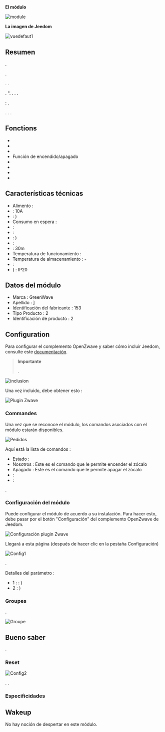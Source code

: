 # 

**El módulo**

![module](images/greenwave.Powernode1/module.jpg)

**La imagen de Jeedom**

![vuedefaut1](images/greenwave.Powernode1/vuedefaut1.jpg)

## Resumen

.

.

. .

.  ". . . .

 : .

. . .

## Fonctions

-   
-   
-   
-   Función de encendido/apagado
-   
-   
-   
-   

## Características técnicas

-   Alimento : 
-    : 10A
-    : )
-   Consumo en espera : 
-    : 
-    : 
-    : )
-    : 
-    : 30m
-   Temperatura de funcionamiento : 
-   Temperatura de almacenamiento : -
-    : 
-   ) : IP20

## Datos del módulo

-   Marca : GreenWave
-   Apellido : ]
-   Identificación del fabricante : 153
-   Tipo Producto : 2
-   Identificación de producto : 2

## Configuration

Para configurar el complemento OpenZwave y saber cómo incluir Jeedom, consulte este [documentación](https://doc.jeedom.com/es_ES/plugins/automation%20protocol/openzwave/).

> **Importante**
>
> .

![inclusion](images/greenwave.Powernode1/inclusion.jpg)

Una vez incluido, debe obtener esto :

![Plugin Zwave](images/greenwave.Powernode1/information.jpg)

### Commandes

Una vez que se reconoce el módulo, los comandos asociados con el módulo estarán disponibles.

![Pedidos](images/greenwave.Powernode1/commandes.jpg)

Aquí está la lista de comandos :

-   Estado : 
-   Nosotros : Este es el comando que le permite encender el zócalo
-   Apagado : Este es el comando que le permite apagar el zócalo
-    : 
-    : 

.

### Configuración del módulo

Puede configurar el módulo de acuerdo a su instalación. Para hacer esto, debe pasar por el botón "Configuración" del complemento OpenZwave de Jeedom.

![Configuración plugin Zwave](images/plugin/bouton_configuration.jpg)

Llegará a esta página (después de hacer clic en la pestaña Configuración)

![Config1](images/greenwave.Powernode1/config1.jpg)

.

Detalles del parámetro :

-   1 :  : )
-   2 : )

### Groupes

.

![Groupe](images/greenwave.Powernode1/groupe.jpg)

## Bueno saber

.

### Reset

![Config2](images/greenwave.Powernode1/config2.jpg)

. .

### Especificidades

## Wakeup

No hay noción de despertar en este módulo.
